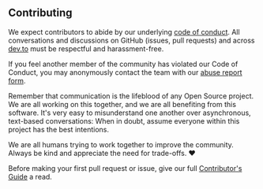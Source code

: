 ## Contributing

We expect contributors to abide by our underlying
[code of conduct](https://dev.to/code-of-conduct). All conversations and
discussions on GitHub (issues, pull requests) and across
[dev.to](https://dev.to) must be respectful and harassment-free.

If you feel another member of the community has violated our Code of Conduct,
you may anonymously contact the team with our
[abuse report form](https://dev.to/report-abuse).

Remember that communication is the lifeblood of any Open Source project. We are
all working on this together, and we are all benefiting from this software. It's
very easy to misunderstand one another over asynchronous, text-based
conversations: When in doubt, assume everyone within this project has the best
intentions.

We are all humans trying to work together to improve the community. Always be
kind and appreciate the need for trade-offs. ❤️

Before making your first pull request or issue, give our full
[Contributor's Guide](https://docs.dev.to/contributing_forem) a read.

